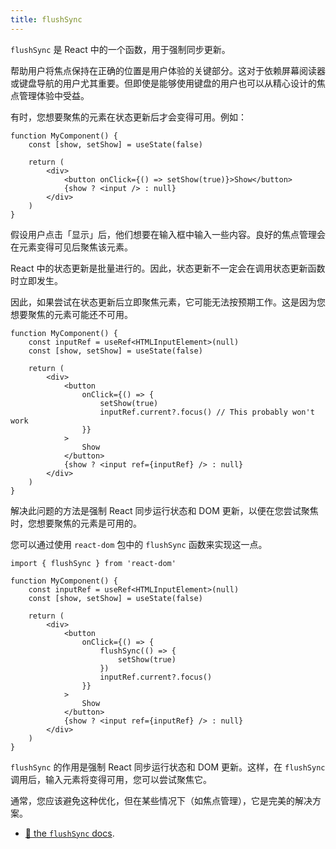 ```yaml
---
title: flushSync
---
```


`flushSync` 是 React 中的一个函数，用于强制同步更新。

帮助用户将焦点保持在正确的位置是用户体验的关键部分。这对于依赖屏幕阅读器或键盘导航的用户尤其重要。但即使是能够使用键盘的用户也可以从精心设计的焦点管理体验中受益。

有时，您想要聚焦的元素在状态更新后才会变得可用。例如：

```tsx
function MyComponent() {
	const [show, setShow] = useState(false)

	return (
		<div>
			<button onClick={() => setShow(true)}>Show</button>
			{show ? <input /> : null}
		</div>
	)
}
```

假设用户点击「显示」后，他们想要在输入框中输入一些内容。良好的焦点管理会在元素变得可见后聚焦该元素。

React 中的状态更新是批量进行的。因此，状态更新不一定会在调用状态更新函数时立即发生。

因此，如果尝试在状态更新后立即聚焦元素，它可能无法按预期工作。这是因为您想要聚焦的元素可能还不可用。

```tsx remove=10
function MyComponent() {
	const inputRef = useRef<HTMLInputElement>(null)
	const [show, setShow] = useState(false)

	return (
		<div>
			<button
				onClick={() => {
					setShow(true)
					inputRef.current?.focus() // This probably won't work
				}}
			>
				Show
			</button>
			{show ? <input ref={inputRef} /> : null}
		</div>
	)
}
```

解决此问题的方法是强制 React 同步运行状态和 DOM 更新，以便在您尝试聚焦时，您想要聚焦的元素是可用的。

您可以通过使用 `react-dom` 包中的 `flushSync` 函数来实现这一点。

```tsx
import { flushSync } from 'react-dom'

function MyComponent() {
	const inputRef = useRef<HTMLInputElement>(null)
	const [show, setShow] = useState(false)

	return (
		<div>
			<button
				onClick={() => {
					flushSync(() => {
						setShow(true)
					})
					inputRef.current?.focus()
				}}
			>
				Show
			</button>
			{show ? <input ref={inputRef} /> : null}
		</div>
	)
}
```

`flushSync` 的作用是强制 React 同步运行状态和 DOM 更新。这样，在 `flushSync` 调用后，输入元素将变得可用，您可以尝试聚焦它。

通常，您应该避免这种优化，但在某些情况下（如焦点管理），它是完美的解决方案。

- [📜 the `flushSync` docs](https://react.dev/reference/react-dom/flushSync).
